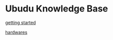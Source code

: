 <!-- TITLE: Home -->
<!-- SUBTITLE: A quick summary of Home -->

# Ubudu Knowledge Base
[getting started](/getting-started)

 [hardwares](/hardware-datasheets)





